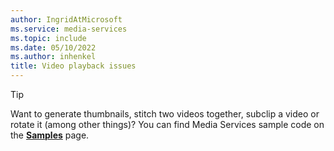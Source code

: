 ```yaml
---
author: IngridAtMicrosoft
ms.service: media-services
ms.topic: include
ms.date: 05/10/2022
ms.author: inhenkel
title: Video playback issues
---
```


> [!TIP]
> Want to generate thumbnails, stitch two videos together, subclip a video or rotate it (among other things)? You can find Media Services sample code on the [**Samples**](../samples-overview.md?amspage=samplenote) page.